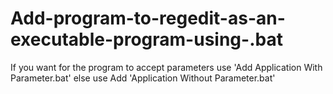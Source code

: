 # Add-program-to-regedit-as-an-executable-program-using-.bat

If you want for the program to accept parameters use 'Add Application With Parameter.bat' else use Add 'Application Without Parameter.bat'

